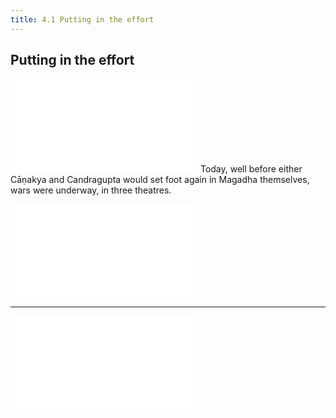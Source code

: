 ```yaml
---
title: 4.1 Putting in the effort
---
```

## Putting in the effort

![dasarajna](../dasarajna.md)
Today, well before either Cāṇakya and Candragupta would set foot again in Magadha themselves, wars were underway, in three theatres.

![war_update](../specials/letters_speeches/war_update.md)

---

![ghrtaci_3](../specials/letters_speeches/ghrtaci_3.md)
